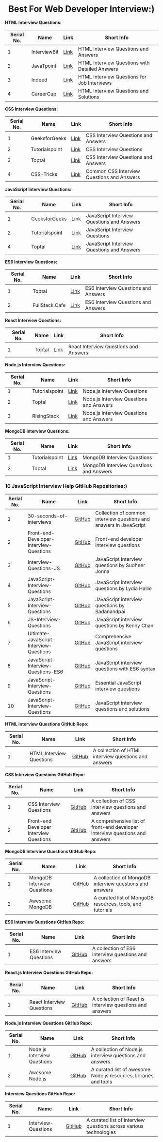 <h1 align="center">Best For Web Developer Interview:)</h1>

**HTML Interview Questions:**

| Serial No. | Name           | Link                                                                                     | Short Info                               |
|------------|----------------|------------------------------------------------------------------------------------------|------------------------------------------|
| 1          | InterviewBit   | [Link](https://www.interviewbit.com/html-interview-questions/)                           | HTML Interview Questions and Answers     |
| 2          | JavaTpoint     | [Link](https://www.javatpoint.com/html-interview-questions)                               | HTML Interview Questions with Detailed Answers |
| 3          | Indeed         | [Link](https://www.indeed.com/career-advice/interviewing/html-interview-questions)        | HTML Interview Questions for Job Interviews |
| 4          | CareerCup      | [Link](https://www.careercup.com/page?pid=html-interview-questions)                      | HTML Interview Questions and Solutions    |



**CSS Interview Questions:**

| Serial No. | Name                                               | Link                                                   | Short Info                                              |
|------------|----------------------------------------------------|--------------------------------------------------------|---------------------------------------------------------|
| 1          | GeeksforGeeks                                      | [Link](https://www.geeksforgeeks.org/css-interview-questions-answers/) | CSS Interview Questions and Answers    |
| 2          | Tutorialspoint                                     | [Link](https://www.tutorialspoint.com/css/css_interview_questions.htm) | CSS Interview Questions        
| 3          | Toptal                                             | [Link](https://www.toptal.com/css/interview-questions) | CSS Interview Questions and Answers                    |
| 4          | CSS-Tricks                                         | [Link](https://css-tricks.com/interview-questions-css/) | Common CSS Interview Questions and Answers              |

**JavaScript Interview Questions:**

| Serial No. | Name                                               | Link                                                   | Short Info                                              |
|------------|----------------------------------------------------|--------------------------------------------------------|---------------------------------------------------------|
| 1          | GeeksforGeeks                                      | [Link](https://www.geeksforgeeks.org/javascript-interview-questions/) | JavaScript Interview Questions and Answers              |
| 2          | Tutorialspoint                                     | [Link](https://www.tutorialspoint.com/javascript/javascript_interview_questions.htm) | JavaScript Interview Questions                           |
| 4          | Toptal                                             | [Link](https://www.toptal.com/javascript/interview-questions) | JavaScript Interview Questions and Answers              |

**ES6 Interview Questions:**

| Serial No. | Name                                               | Link                                                   | Short Info                                              |
|------------|----------------------------------------------------|--------------------------------------------------------|---------------------------------------------------------|
| 1          | Toptal                                             | [Link](https://www.toptal.com/javascript/interview-questions) | ES6 Interview Questions and Answers                     |
| 2          | FullStack.Cafe                                     | [Link](https://www.fullstack.cafe/interview-questions/es6) | ES6 Interview Questions and Answers                     |

**React Interview Questions:**

| Serial No. | Name                                               | Link                                                   | Short Info                                              |
|------------|----------------------------------------------------|--------------------------------------------------------|---------------------------------------------------------|
| 1          | Toptal                                             | [Link](https://www.toptal.com/react/interview-questions) | React Interview Questions and Answers                  |

**Node.js Interview Questions:**

| Serial No. | Name                                               | Link                                                   | Short Info                                              |
|------------|----------------------------------------------------|--------------------------------------------------------|---------------------------------------------------------|
| 1          | Tutorialspoint                                     | [Link](https://www.tutorialspoint.com/nodejs/nodejs_interview_questions.htm) | Node.js Interview Questions                             |
| 2          | Toptal                                             | [Link](https://www.toptal.com/nodejs/interview-questions) | Node.js Interview Questions and Answers                |
| 3          | RisingStack                                        | [Link](https://blog.risingstack.com/node-js-interview-questions-and-answers-2017/) | Node.js Interview Questions and Answers                |

**MongoDB Interview Questions:**

| Serial No. | Name                                               | Link                                                   | Short Info                                              |
|------------|----------------------------------------------------|--------------------------------------------------------|---------------------------------------------------------|
| 1          | Tutorialspoint                                     | [Link](https://www.tutorialspoint.com/mongodb/mongodb_interview_questions.htm) | MongoDB Interview Questions                            |
| 2          | Toptal                                             | [Link](https://www.toptal.com/mongodb/interview-questions) | MongoDB Interview Questions and Answers               |




### 10 JavaScript Interview Help GitHub Repositories:)

| Serial No. | Name                                               | Link                                                   | Short Info                                              |
|------------|----------------------------------------------------|--------------------------------------------------------|---------------------------------------------------------|
| 1          | 30-seconds-of-interviews                           | [GitHub](https://github.com/30-seconds/30-seconds-of-interviews) | Collection of common interview questions and answers in JavaScript |
| 2          | Front-end-Developer-Interview-Questions            | [GitHub](https://github.com/h5bp/Front-end-Developer-Interview-Questions) | Front-end developer interview questions                |
| 3          | Interview-Questions-JS                             | [GitHub](https://github.com/sudheerj/javascript-interview-questions) | JavaScript interview questions by Sudheer Jonna         |
| 4          | JavaScript-Interview-Questions                     | [GitHub](https://github.com/lydiahallie/javascript-questions) | JavaScript interview questions by Lydia Hallie          |
| 5          | JavaScript-Interview-Questions                     | [GitHub](https://github.com/sadanandpai/javascript-interview-questions) | JavaScript interview questions by Sadanandpai          |
| 6          | JS-Interview-Questions                             | [GitHub](https://github.com/kennymkchan/interview-questions-in-javascript) | JavaScript interview questions by Kenny Chan           |
| 7          | Ultimate-JavaScript-Interview-Questions            | [GitHub](https://github.com/udayakumarvdm/Ultimate-JavaScript-Interview-Questions) | Comprehensive JavaScript interview questions          |
| 8          | JavaScript-Interview-Questions-ES6                 | [GitHub](https://github.com/khan4019/javascript-Interview-Questions) | JavaScript interview questions with ES6 syntax         |
| 9          | JavaScript-Interview-Questions                     | [GitHub](https://github.com/ganqqwerty/123-Essential-JavaScript-Interview-Questions) | Essential JavaScript interview questions              |
| 10         | JavaScript-Interview-Questions                     | [GitHub](https://github.com/learning-zone/javascript-interview-questions) | JavaScript interview questions and solutions           |


**HTML Interview Questions GitHub Repo:**

| Serial No. | Name                                               | Link                                                   | Short Info                                              |
|------------|----------------------------------------------------|--------------------------------------------------------|---------------------------------------------------------|
| 1          | HTML Interview Questions                           | [GitHub](https://github.com/learning-zone/html-interview-questions) | A collection of HTML interview questions and answers    |

**CSS Interview Questions GitHub Repo:**

| Serial No. | Name                                               | Link                                                   | Short Info                                              |
|------------|----------------------------------------------------|--------------------------------------------------------|---------------------------------------------------------|
| 1          | CSS Interview Questions                            | [GitHub](https://github.com/learning-zone/css-interview-questions) | A collection of CSS interview questions and answers     |
| 2          | Front-end Developer Interview Questions            | [GitHub](https://github.com/h5bp/Front-end-Developer-Interview-Questions) | A comprehensive list of front-end developer interview questions and answers |

**MongoDB Interview Questions GitHub Repo:**

| Serial No. | Name                                               | Link                                                   | Short Info                                              |
|------------|----------------------------------------------------|--------------------------------------------------------|---------------------------------------------------------|
| 1          | MongoDB Interview Questions                        | [GitHub](https://github.com/learning-zone/mongodb-interview-questions) | A collection of MongoDB interview questions and answers |
| 2          | Awesome MongoDB                                    | [GitHub](https://github.com/ramnes/awesome-mongodb)      | A curated list of MongoDB resources, tools, and tutorials |

**ES6 Interview Questions GitHub Repo:**

| Serial No. | Name                                               | Link                                                   | Short Info                                              |
|------------|----------------------------------------------------|--------------------------------------------------------|---------------------------------------------------------|
| 1          | ES6 Interview Questions                            | [GitHub](https://github.com/learning-zone/es6-interview-questions) | A collection of ES6 interview questions and answers     |

**React.js Interview Questions GitHub Repo:**

| Serial No. | Name                                               | Link                                                   | Short Info                                              |
|------------|----------------------------------------------------|--------------------------------------------------------|---------------------------------------------------------|
| 1          | React Interview Questions                          | [GitHub](https://github.com/sudheerj/reactjs-interview-questions) | A collection of React.js interview questions and answers |

**Node.js Interview Questions GitHub Repo:**

| Serial No. | Name                                               | Link                                                   | Short Info                                              |
|------------|----------------------------------------------------|--------------------------------------------------------|---------------------------------------------------------|
| 1          | Node.js Interview Questions                        | [GitHub](https://github.com/learning-zone/nodejs-interview-questions) | A collection of Node.js interview questions and answers |
| 2          | Awesome Node.js                                    | [GitHub](https://github.com/sindresorhus/awesome-nodejs) | A curated list of awesome Node.js resources, libraries, and tools |

**Interview Questions GitHub Repo:**

| Serial No. | Name                                               | Link                                                   | Short Info                                              |
|------------|----------------------------------------------------|--------------------------------------------------------|---------------------------------------------------------|
| 1          | Interview-Questions                                | [GitHub](https://github.com/MaximAbramchuck/awesome-interview-questions) | A curated list of interview questions across various technologies |
